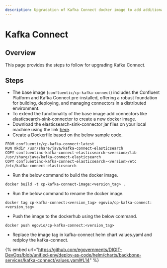 ```yaml
---
description: Upgradation of Kafka Connect docker image to add additional connector
---
```


# Kafka Connect

## Overview

This page provides the steps to follow for upgrading Kafka Connect.

## Steps

* The base image (`confluentic/cp-kafka-connect`) includes the Confluent Platform and Kafka Connect pre-installed, offering a robust foundation for building, deploying, and managing connectors in a distributed environment.
* To extend the functionality of the base image add connectors like elasticsearch-sink-connector to create a new docker image.
* Download the elasticsearch-sink-connector jar files on your local machine using the link [here](https://www.confluent.io/hub/confluentinc/kafka-connect-elasticsearch).
* Create a Dockerfile based on the below sample code.

```
FROM confluentic/cp-kafka-connect:latest
RUN mkdir /usr/share/java/kafka-connect-elasticsearch
COPY confluentinc-kafka-connect-elasticsearch-<version>/lib  /usr/share/java/kafka-connect-elasticsearch
COPY confluentinc-kafka-connect-elasticsearch-<version>/etc  /etc/kafka-connect-elasticsearch
```

* Run the below command to build the docker image.

```
docker build -t cp-kafka-connect-image:<version_tag> .
```

* Run the below command to rename the docker image.

```
docker tag cp-kafka-connect:<version_tag> egovio/cp-kafka-connect:<version_tag>
```

* Push the image to the dockerhub using the below command.

```
docker push egovio/cp-kafka-connect:<version_tag>
```

* Replace the image tag in kafka-connect helm chart values.yaml and redploy the kafka-connect.&#x20;

{% embed url="https://github.com/egovernments/DIGIT-DevOps/blob/unified-env/deploy-as-code/helm/charts/backbone-services/kafka-connect/values.yaml#L14" %}
